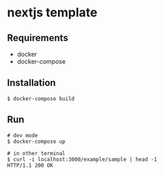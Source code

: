 # nextjs template

## Requirements

* docker
* docker-compose

## Installation

```
$ docker-compose build
```

## Run

```
# dev mode
$ docker-compose up

# in other terminal
$ curl -i localhost:3000/example/sample | head -1
HTTP/1.1 200 OK
```